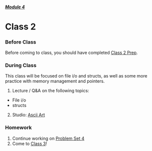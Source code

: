 ##### [Module 4](../../)

# Class 2

### Before Class

Before coming to class, you should have completed [Class 2 Prep](../class2-prep).

### During Class
This class will be focused on file i/o and structs, as well as some more practice with memory management and pointers.

1. Lecture / Q&A on the following topics:
  * File i/o
  * structs

2. Studio: [Ascii Art](../studios/ascii-art)

### Homework
1. Continue working on [Problem Set 4](../problem-set)
2. Come to [Class 3](../class3)!
